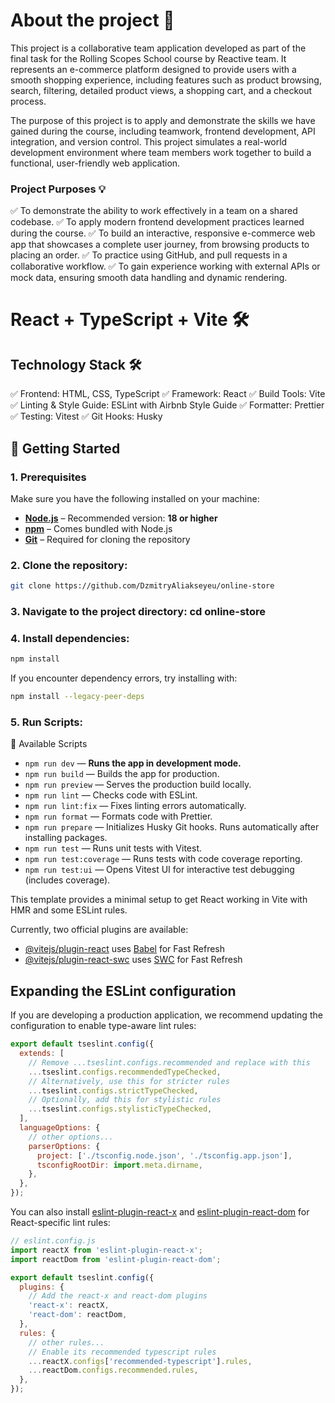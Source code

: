# About the project 📄

This project is a collaborative team application developed as part of the final task for the Rolling Scopes School course by Reactive team. It represents an e-commerce platform designed to provide users with a smooth shopping experience, including features such as product browsing, search, filtering, detailed product views, a shopping cart, and a checkout process.

The purpose of this project is to apply and demonstrate the skills we have gained during the course, including teamwork, frontend development, API integration, and version control. This project simulates a real-world development environment where team members work together to build a functional, user-friendly web application.

### Project Purposes 💡

✅ To demonstrate the ability to work effectively in a team on a shared codebase.
✅ To apply modern frontend development practices learned during the course.
✅ To build an interactive, responsive e-commerce web app that showcases a complete user journey, from browsing products to placing an order.
✅ To practice using GitHub, and pull requests in a collaborative workflow.
✅ To gain experience working with external APIs or mock data, ensuring smooth data handling and dynamic rendering.

# React + TypeScript + Vite 🛠️

## Technology Stack 🛠️
✅ Frontend: HTML, CSS, TypeScript
✅ Framework: React
✅ Build Tools: Vite
✅ Linting & Style Guide: ESLint with Airbnb Style Guide
✅ Formatter: Prettier
✅ Testing: Vitest
✅ Git Hooks: Husky

## 🚀 Getting Started
### 1. Prerequisites
Make sure you have the following installed on your machine:
- **[Node.js](https://nodejs.org/)** – Recommended version: **18 or higher**
- **[npm](https://www.npmjs.com/)** – Comes bundled with Node.js
- **[Git](https://git-scm.com/)** – Required for cloning the repository

### 2. Clone the repository:
   ```bash
   git clone https://github.com/DzmitryAliakseyeu/online-store
```
### 3. Navigate to the project directory: **cd online-store**

### 4. Install dependencies:
```bash
npm install
```
If you encounter dependency errors, try installing with:
```bash
npm install --legacy-peer-deps
```

### 5. Run Scripts:
📜 Available Scripts

- `npm run dev` — **Runs the app in development mode.**
- `npm run build` — Builds the app for production.
- `npm run preview` — Serves the production build locally.
- `npm run lint` — Checks code with ESLint.
- `npm run lint:fix` — Fixes linting errors automatically.
- `npm run format` — Formats code with Prettier.
- `npm run prepare` — Initializes Husky Git hooks. Runs automatically after installing packages.
- `npm run test` — Runs unit tests with Vitest.
- `npm run test:coverage` — Runs tests with code coverage reporting.
- `npm run test:ui` — Opens Vitest UI for interactive test debugging (includes coverage).

This template provides a minimal setup to get React working in Vite with HMR and some ESLint rules.

Currently, two official plugins are available:

- [@vitejs/plugin-react](https://github.com/vitejs/vite-plugin-react/blob/main/packages/plugin-react) uses [Babel](https://babeljs.io/) for Fast Refresh
- [@vitejs/plugin-react-swc](https://github.com/vitejs/vite-plugin-react/blob/main/packages/plugin-react-swc) uses [SWC](https://swc.rs/) for Fast Refresh

## Expanding the ESLint configuration

If you are developing a production application, we recommend updating the configuration to enable type-aware lint rules:

```js
export default tseslint.config({
  extends: [
    // Remove ...tseslint.configs.recommended and replace with this
    ...tseslint.configs.recommendedTypeChecked,
    // Alternatively, use this for stricter rules
    ...tseslint.configs.strictTypeChecked,
    // Optionally, add this for stylistic rules
    ...tseslint.configs.stylisticTypeChecked,
  ],
  languageOptions: {
    // other options...
    parserOptions: {
      project: ['./tsconfig.node.json', './tsconfig.app.json'],
      tsconfigRootDir: import.meta.dirname,
    },
  },
});
```

You can also install [eslint-plugin-react-x](https://github.com/Rel1cx/eslint-react/tree/main/packages/plugins/eslint-plugin-react-x) and [eslint-plugin-react-dom](https://github.com/Rel1cx/eslint-react/tree/main/packages/plugins/eslint-plugin-react-dom) for React-specific lint rules:

```js
// eslint.config.js
import reactX from 'eslint-plugin-react-x';
import reactDom from 'eslint-plugin-react-dom';

export default tseslint.config({
  plugins: {
    // Add the react-x and react-dom plugins
    'react-x': reactX,
    'react-dom': reactDom,
  },
  rules: {
    // other rules...
    // Enable its recommended typescript rules
    ...reactX.configs['recommended-typescript'].rules,
    ...reactDom.configs.recommended.rules,
  },
});
```
